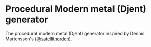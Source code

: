 # Procedural Modern metal (Djent) generator

The procedural modern metal (Djent) generator inspired by 
Dennis Martensson's ([@satellitnorden](https://github.com/satellitnorden/)).
